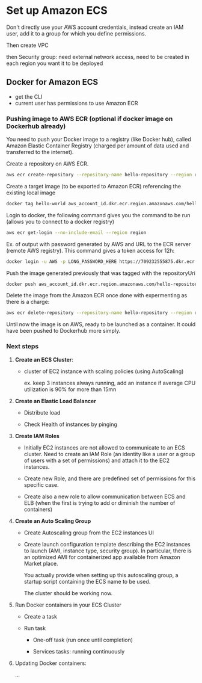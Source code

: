 # Set up Amazon ECS

Don't directly use your AWS account credentials, instead create an IAM user, add it to a group for which you define permissions.

Then create VPC

then Security group: need external network access, need to be created in each region you want it to be deployed

## Docker for Amazon ECS

* get the CLI
* current user has permissions to use Amazon ECR

### Pushing image to AWS ECR (optional if docker image on Dockerhub already)

You need to push your Docker image to a registry (like Docker hub), called Amazon Elastic Container Registry (charged per amount of data used and transferred to the internet).

Create a repository on AWS ECR.

```bash
aws ecr create-repository --repository-name hello-repository --region region
```

Create a target image (to be exported to Amazon ECR) referencing the existing local image

```bash
docker tag hello-world aws_account_id.dkr.ecr.region.amazonaws.com/hello-repository
```

Login to docker, the following command gives you the command to be run (allows you to connect to a docker registry)

```bash
aws ecr get-login --no-include-email --region region
```

Ex. of output with password generated by AWS and URL to the ECR server (remote AWS registry). This command gives a token access for 12h:

```bash
docker login -u AWS -p LONG_PASSWORD_HERE https://709232555875.dkr.ecr.us-west-1.amazonaws.com
```

Push the image generated previously that was tagged with the repositoryUri

```bash
docker push aws_account_id.dkr.ecr.region.amazonaws.com/hello-repository 
```

Delete the image from the Amazon ECR once done with expermenting as there is a charge:

```bash
aws ecr delete-repository --repository-name hello-repository --region region --force
```

Until now the image is on AWS, ready to be launched as a container. It could have been pushed to Dockerhub more simply.

### Next steps

1. **Create an ECS Cluster**: 
   
   - cluster of EC2 instance with scaling policies (using AutoScaling)
     
      ex. keep 3 instances always running, add an instance if average CPU utilization is 90% for more than 15mn

2. **Create an Elastic Load Balancer**
   
   - Distribute load
   
   - Check Health of instances by pinging

3. **Create IAM Roles**
   
   - Initially EC2 instances are not allowed to communicate to an ECS cluster. Need to create an IAM Role (an identity like a user or a group of users with a set of permissions) and attach it to the EC2 instances.
   
   - Create new Role, and there are predefined set of permissions for this specific case.
   
   - Create also a new role to allow communication between ECS and ELB (when the first is trying to add or diminish the number of containers)

4. **Create an Auto Scaling Group**
   
   - Create Autoscaling group from the EC2 instances UI
   
   - Create launch configuration template describing the EC2 instances to launch (AMI, instance type, security group). In particular, there is an optimized AMI for containerized app available from Amazon Market place.
     
     You actually provide when setting up this autoscaling group, a startup script containing the ECS name to be used.
     
     The cluster should be working now.

5. Run Docker containers in your ECS Cluster
   
   - Create a task
   
   - Run task
     
     - One-off task (run once until completion)
     
     - Services tasks: running continuously

6. Updating Docker containers:
   
   ...
